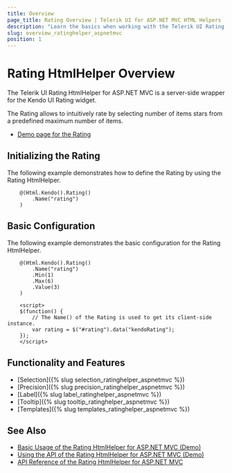 ```yaml
---
title: Overview
page_title: Rating Overview | Telerik UI for ASP.NET MVC HTML Helpers
description: "Learn the basics when working with the Telerik UI Rating HtmlHelper for ASP.NET MVC."
slug: overview_ratinghelper_aspnetmvc
position: 1
---
```


# Rating HtmlHelper Overview

The Telerik UI Rating HtmlHelper for ASP.NET MVC is a server-side wrapper for the Kendo UI Rating widget.

The Rating allows to intuitively rate by selecting number of items stars from a predefined maximum number of items.

* [Demo page for the Rating](https://demos.telerik.com/aspnet-mvc/rating/index)

## Initializing the Rating

The following example demonstrates how to define the Rating by using the Rating HtmlHelper.

```Razor
    @(Html.Kendo().Rating()
        .Name("rating")
    )
```

## Basic Configuration

The following example demonstrates the basic configuration for the Rating HtmlHelper.

```Razor
    @(Html.Kendo().Rating()
        .Name("rating")
        .Min(1)
        .Max(6)
        .Value(3)
    )

    <script>
    $(function() {
        // The Name() of the Rating is used to get its client-side instance.
        var rating = $("#rating").data("kendoRating");
    });
    </script>
```

## Functionality and Features

* [Selection]({% slug selection_ratinghelper_aspnetmvc %})
* [Precision]({% slug precision_ratinghelper_aspnetmvc %})
* [Label]({% slug label_ratinghelper_aspnetmvc %})
* [Tooltip]({% slug tooltip_ratinghelper_aspnetmvc %})
* [Templates]({% slug templates_ratinghelper_aspnetmvc %})

## See Also

* [Basic Usage of the Rating HtmlHelper for ASP.NET MVC (Demo)](https://demos.telerik.com/aspnet-mvc/rating/index)
* [Using the API of the Rating HtmlHelper for ASP.NET MVC (Demo)](https://demos.telerik.com/aspnet-mvc/rating/api)
* [API Reference of the Rating HtmlHelper for ASP.NET MVC](http://docs.telerik.com/aspnet-mvc/api/Kendo.Mvc/Rating)
